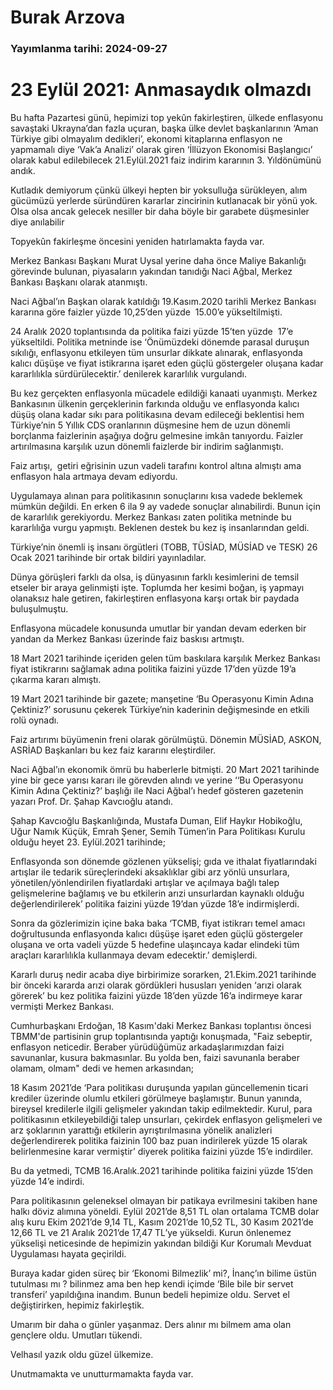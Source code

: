 # Burak Arzova

### Yayımlanma tarihi: 2024-09-27

# 23 Eylül 2021: Anmasaydık olmazdı

Bu hafta Pazartesi günü, hepimizi top yekûn fakirleştiren, ülkede enflasyonu savaştaki Ukrayna’dan fazla uçuran, başka ülke devlet başkanlarının ‘Aman Türkiye gibi olmayalım dedikleri’, ekonomi kitaplarına enflasyon ne yapmamalı diye ‘Vak’a Analizi’ olarak giren ‘İllüzyon Ekonomisi Başlangıcı’ olarak kabul edilebilecek 21.Eylül.2021 faiz indirim kararının 3. Yıldönümünü andık.

Kutladık demiyorum çünkü ülkeyi hepten bir yoksulluğa sürükleyen, alım gücümüzü yerlerde süründüren kararlar zincirinin kutlanacak bir yönü yok. Olsa olsa ancak gelecek nesiller bir daha böyle bir garabete düşmesinler diye anılabilir

Topyekûn fakirleşme öncesini yeniden hatırlamakta fayda var.

Merkez Bankası Başkanı Murat Uysal yerine daha önce Maliye Bakanlığı görevinde bulunan, piyasaların yakından tanıdığı Naci Ağbal, Merkez Bankası Başkanı olarak atanmıştı.

Naci Ağbal’ın Başkan olarak katıldığı 19.Kasım.2020 tarihli Merkez Bankası kararına göre faizler yüzde 10,25’den yüzde  15.00’e yükseltilmişti.

24 Aralık 2020 toplantısında da politika faizi yüzde 15’ten yüzde  17’e yükseltildi. Politika metninde ise ‘Önümüzdeki dönemde parasal duruşun sıkılığı, enflasyonu etkileyen tüm unsurlar dikkate alınarak, enflasyonda kalıcı düşüşe ve fiyat istikrarına işaret eden güçlü göstergeler oluşana kadar kararlılıkla sürdürülecektir.’ denilerek kararlılık vurgulandı.

Bu kez gerçekten enflasyonla mücadele edildiği kanaati uyanmıştı. Merkez Bankasının ülkenin gerçeklerinin farkında olduğu ve enflasyonda kalıcı düşüş olana kadar sıkı para politikasına devam edileceği beklentisi hem Türkiye’nin 5 Yıllık CDS oranlarının düşmesine hem de uzun dönemli borçlanma faizlerinin aşağıya doğru gelmesine imkân tanıyordu. Faizler artırılmasına karşılık uzun dönemli faizlerde bir indirim sağlanmıştı.

Faiz artışı,  getiri eğrisinin uzun vadeli tarafını kontrol altına almıştı ama enflasyon hala artmaya devam ediyordu.

Uygulamaya alınan para politikasının sonuçlarını kısa vadede beklemek mümkün değildi. En erken 6 ila 9 ay vadede sonuçlar alınabilirdi. Bunun için de kararlılık gerekiyordu. Merkez Bankası zaten politika metninde bu kararlılığa vurgu yapmıştı. Beklenen destek bu kez iş insanlarından geldi.

Türkiye’nin önemli iş insanı örgütleri (TOBB, TÜSİAD, MÜSİAD ve TESK) 26 Ocak 2021 tarihinde bir ortak bildiri yayınladılar.

Dünya görüşleri farklı da olsa, iş dünyasının farklı kesimlerini de temsil etseler bir araya gelinmişti işte. Toplumda her kesimi boğan, iş yapmayı olanaksız hale getiren, fakirleştiren enflasyona karşı ortak bir paydada buluşulmuştu.

Enflasyona mücadele konusunda umutlar bir yandan devam ederken bir yandan da Merkez Bankası üzerinde faiz baskısı artmıştı.

18 Mart 2021 tarihinde içeriden gelen tüm baskılara karşılık Merkez Bankası fiyat istikrarını sağlamak adına politika faizini yüzde 17’den yüzde 19’a çıkarma kararı almıştı.

19 Mart 2021 tarihinde bir gazete; manşetine ‘Bu Operasyonu Kimin Adına Çektiniz?’ sorusunu çekerek Türkiye’nin kaderinin değişmesinde en etkili rolü oynadı.

Faiz artırımı büyümenin freni olarak görülmüştü. Dönemin MÜSİAD, ASKON, ASRİAD Başkanları bu kez faiz kararını eleştirdiler.

Naci Ağbal’ın ekonomik ömrü bu haberlerle bitmişti. 20 Mart 2021 tarihinde yine bir gece yarısı kararı ile görevden alındı ve yerine ‘‘Bu Operasyonu Kimin Adına Çektiniz?’ başlığı ile Naci Ağbal’ı hedef gösteren gazetenin yazarı Prof. Dr. Şahap Kavcıoğlu atandı.

Şahap Kavcıoğlu Başkanlığında, Mustafa Duman, Elif Haykır Hobikoğlu, Uğur Namık Küçük, Emrah Şener, Semih Tümen’in Para Politikası Kurulu olduğu heyet 23. Eylül.2021 tarihinde;

Enflasyonda son dönemde gözlenen yükselişi; gıda ve ithalat fiyatlarındaki artışlar ile tedarik süreçlerindeki aksaklıklar gibi arz yönlü unsurlara, yönetilen/yönlendirilen fiyatlardaki artışlar ve açılmaya bağlı talep gelişmelerine bağlamış ve bu etkilerin arızi unsurlardan kaynaklı olduğu değerlendirilerek’ politika faizini yüzde 19’dan yüzde 18’e indirmişlerdi.

Sonra da gözlerimizin içine baka baka ‘TCMB, fiyat istikrarı temel amacı doğrultusunda enflasyonda kalıcı düşüşe işaret eden güçlü göstergeler oluşana ve orta vadeli yüzde 5 hedefine ulaşıncaya kadar elindeki tüm araçları kararlılıkla kullanmaya devam edecektir.’ demişlerdi.

Kararlı duruş nedir acaba diye birbirimize sorarken, 21.Ekim.2021 tarihinde bir önceki kararda arızi olarak gördükleri hususları yeniden ‘arızi olarak görerek’ bu kez politika faizini yüzde 18’den yüzde 16’a indirmeye karar vermişti Merkez Bankası.

Cumhurbaşkanı Erdoğan, 18 Kasım'daki Merkez Bankası toplantısı öncesi TBMM'de partisinin grup toplantısında yaptığı konuşmada, "Faiz sebeptir, enflasyon neticedir. Beraber yürüdüğümüz arkadaşlarımızdan faizi savunanlar, kusura bakmasınlar. Bu yolda ben, faizi savunanla beraber olamam, olmam" dedi ve hemen arkasından;

18 Kasım 2021’de ‘Para politikası duruşunda yapılan güncellemenin ticari krediler üzerinde olumlu etkileri görülmeye başlamıştır. Bunun yanında, bireysel kredilerle ilgili gelişmeler yakından takip edilmektedir. Kurul, para politikasının etkileyebildiği talep unsurları, çekirdek enflasyon gelişmeleri ve arz şoklarının yarattığı etkilerin ayrıştırılmasına yönelik analizleri değerlendirerek politika faizinin 100 baz puan indirilerek yüzde 15 olarak belirlenmesine karar vermiştir’ diyerek politika faizini yüzde 15’e indirdiler.

Bu da yetmedi, TCMB 16.Aralık.2021 tarihinde politika faizini yüzde 15’den yüzde 14’e indirdi.

Para politikasının geleneksel olmayan bir patikaya evrilmesini takiben hane halkı döviz alımına yöneldi. Eylül 2021’de 8,51 TL olan ortalama TCMB dolar alış kuru Ekim 2021’de 9,14 TL, Kasım 2021’de 10,52 TL, 30 Kasım 2021’de 12,66 TL ve 21 Aralık 2021’de 17,47 TL’ye yükseldi. Kurun önlenemez yükselişi neticesinde de hepimizin yakından bildiği Kur Korumalı Mevduat Uygulaması hayata geçirildi.

Buraya kadar giden süreç bir ‘Ekonomi Bilmezlik’ mi?, İnanç’ın bilime üstün tutulması mı ? bilinmez ama ben hep kendi içimde ‘Bile bile bir servet transferi’ yapıldığına inandım. Bunun bedeli hepimize oldu. Servet el değiştirirken, hepimiz fakirleştik.

Umarım bir daha o günler yaşanmaz. Ders alınır mı bilmem ama olan gençlere oldu. Umutları tükendi.

Velhasıl yazık oldu güzel ülkemize.

Unutmamakta ve unutturmamakta fayda var.







